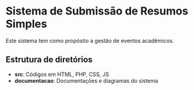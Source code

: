 # Sistema de Submissão de Resumos Simples

Este sistema tem como propósito a gestão de eventos acadêmicos.

## Estrutura de diretórios

* **src**: Códigos em HTML, PHP, CSS, JS
* **documentacao**: Documentações e diagramas do sistema